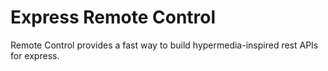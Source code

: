 # Express Remote Control

Remote Control provides a fast way to build hypermedia-inspired rest APIs for express.
